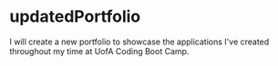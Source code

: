# updatedPortfolio

I will create a new portfolio to showcase the applications I've created throughout my time at UofA Coding Boot Camp. 
